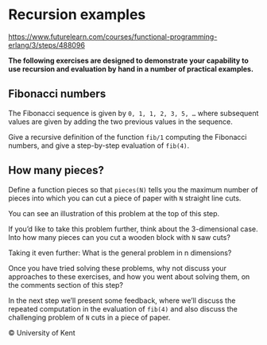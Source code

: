 # Recursion examples

https://www.futurelearn.com/courses/functional-programming-erlang/3/steps/488096

**The following exercises are designed to demonstrate your capability to use recursion and evaluation by hand in a number of practical examples.**

## Fibonacci numbers

The Fibonacci sequence is given by `0, 1, 1, 2, 3, 5, …` where subsequent values are given by adding the two previous values in the sequence.

Give a recursive definition of the function `fib/1` computing the Fibonacci numbers, and give a step-by-step evaluation of `fib(4)`.

## How many pieces?

Define a function pieces so that `pieces(N)` tells you the maximum number of pieces into which you can cut a piece of paper with `N` straight line cuts.

You can see an illustration of this problem at the top of this step.

If you’d like to take this problem further, think about the 3-dimensional case. Into how many pieces can you cut a wooden block with `N` saw cuts?

Taking it even further: What is the general problem in n dimensions?

Once you have tried solving these problems, why not discuss your approaches to these exercises, and how you went about solving them, on the comments section of this step?

In the next step we’ll present some feedback, where we’ll discuss the repeated computation in the evaluation of `fib(4)` and also discuss the challenging problem of `N` cuts in a piece of paper.

&copy; University of Kent
